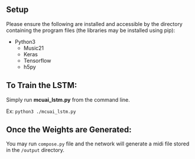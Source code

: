 ## Setup

Please ensure the following are installed and accessible by the directory containing the program files (the libraries may be installed using pip):
* Python3
    * Music21
    * Keras
    * Tensorflow
    * h5py
    
## To Train the LSTM:

Simply run **mcuai_lstm.py** from the command line.

Ex:
    `python3 ./mcuai_lstm.py`
    
## Once the Weights are Generated:

You may run `compose.py` file and the network will generate a midi file stored in the `/output` directory.
